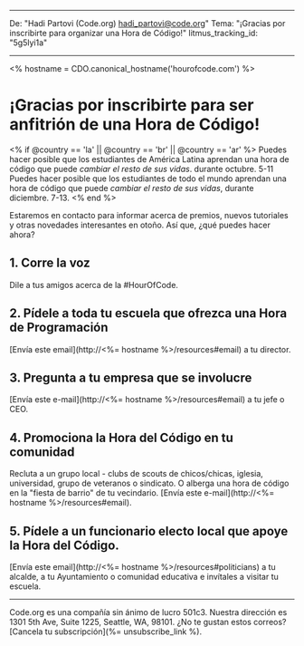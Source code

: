 * * *

De: "Hadi Partovi (Code.org) [&#104;&#x61;&#x64;&#105;&#x5f;&#112;&#x61;&#x72;&#116;&#x6f;&#118;&#x69;&#x40;&#99;&#x6f;&#100;&#x65;&#x2e;&#111;&#x72;&#103;](&#109;&#x61;&#105;&#x6c;&#x74;&#111;&#x3a;&#104;&#x61;&#x64;&#105;&#x5f;&#112;&#x61;&#x72;&#116;&#x6f;&#118;&#x69;&#x40;&#99;&#x6f;&#100;&#x65;&#x2e;&#111;&#x72;&#103;)" Tema: "¡Gracias por inscribirte para organizar una Hora de Código!" litmus_tracking_id: "5g5lyi1a"

* * *

<% hostname = CDO.canonical_hostname('hourofcode.com') %>

# ¡Gracias por inscribirte para ser anfitrión de una Hora de Código!

<% if @country == 'la' || @country == 'br' || @country == 'ar' %> Puedes hacer posible que los estudiantes de América Latina aprendan una hora de código que puede *cambiar el resto de sus vidas*. durante octubre. 5-11 Puedes hacer posible que los estudiantes de todo el mundo aprendan una hora de código que puede *cambiar el resto de sus vidas*, durante diciembre. 7-13. <% end %>

Estaremos en contacto para informar acerca de premios, nuevos tutoriales y otras novedades interesantes en otoño. Así que, ¿qué puedes hacer ahora?

## 1. Corre la voz

Dile a tus amigos acerca de la #HourOfCode.

## 2. Pídele a toda tu escuela que ofrezca una Hora de Programación

[Envía este email](http://<%= hostname %>/resources#email) a tu director.

## 3. Pregunta a tu empresa que se involucre

[Envía este e-mail](http://<%= hostname %>/resources#email) a tu jefe o CEO.

## 4. Promociona la Hora del Código en tu comunidad

Recluta a un grupo local - clubs de scouts de chicos/chicas, iglesia, universidad, grupo de veteranos o sindicato. O alberga una hora de código en la "fiesta de barrio" de tu vecindario. [Envía este e-mail](http://<%= hostname %>/resources#email).

## 5. Pídele a un funcionario electo local que apoye la Hora del Código.

[Envía este email](http://<%= hostname %>/resources#politicians) a tu alcalde, a tu Ayuntamiento o comunidad educativa e invítales a visitar tu escuela.

* * *

Code.org es una compañía sin ánimo de lucro 501c3. Nuestra dirección es 1301 5th Ave, Suite 1225, Seattle, WA, 98101. ¿No te gustan estos correos? [Cancela tu subscripción](%= unsubscribe_link %).